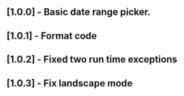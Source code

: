 ## [1.0.0] - Basic date range picker.
## [1.0.1] - Format code
## [1.0.2] - Fixed two run time exceptions
## [1.0.3] - Fix landscape mode
